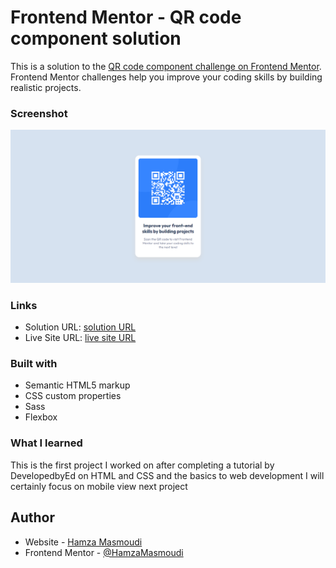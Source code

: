 # Frontend Mentor - QR code component solution

This is a solution to the [QR code component challenge on Frontend Mentor](https://www.frontendmentor.io/challenges/qr-code-component-iux_sIO_H). Frontend Mentor challenges help you improve your coding skills by building realistic projects.

### Screenshot

![](/images/Screenshot.png)

### Links

- Solution URL: [solution URL ](https://www.frontendmentor.io/solutions/qr-code-card-nh_Q67GaNM)
- Live Site URL: [live site URL ](https://qrcodedev.netlify.app/)

### Built with

- Semantic HTML5 markup
- CSS custom properties
- Sass
- Flexbox

### What I learned

This is the first project I worked on after completing a tutorial by DevelopedbyEd on HTML and CSS and the basics to web development
I will certainly focus on mobile view next project

## Author

- Website - [Hamza Masmoudi](https://hamzamasmoudi.netlify.app/)
- Frontend Mentor - [@HamzaMasmoudi](https://www.frontendmentor.io/profile/HamzaMasmoudi)
